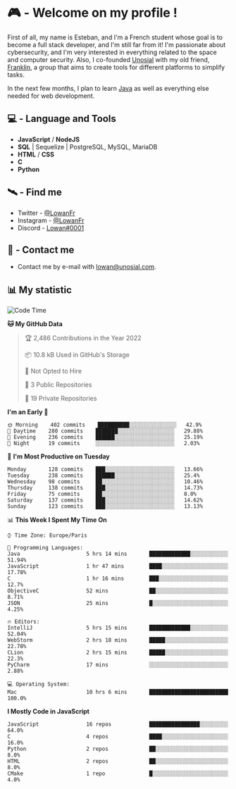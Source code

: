 # 🎮 - Welcome on my profile !
First of all, my name is Esteban, and I'm a French student whose goal is to become a full stack developer, and I'm still far from it!
I'm passionate about cybersecurity, and I'm very interested in everything related to the space and computer security.
Also, I co-founded [Unosial](https://github.com/Unosial) with my old friend, [Franklin](https://github.com/AbaFranklin/), a group that aims to create tools for different platforms to simplify tasks. 

In the next few months, I plan to learn [Java](https://www.java.com/) as well as everything else needed for web development.




## 💻 - Language and Tools
- **JavaScript** / **NodeJS**
- **SQL** | Sequelize | PostgreSQL, MySQL, MariaDB
- **HTML** / **CSS**
- **C**
- **Python**

## 🛰️ - Find me

 - Twitter - [@LowanFr](https://twitter.com/LowanFr/)
 - Instagram - [@LowanFr](https://instagram.com/LowanFr)
 - Discord -  [Lowan#0001](https://unosial.bio/Lowan)
 
## 📡 - Contact me
 - Contact me by e-mail with [lowan@unosial.com](mailto:lowan@unosial.com).

## 📊 My statistic
<!--START_SECTION:waka-->
![Code Time](http://img.shields.io/badge/Code%20Time-32%20hrs%2042%20mins-blue)

**🐱 My GitHub Data** 

> 🏆 2,486 Contributions in the Year 2022
 > 
> 📦 10.8 kB Used in GitHub's Storage 
 > 
> 🚫 Not Opted to Hire
 > 
> 📜 3 Public Repositories 
 > 
> 🔑 19 Private Repositories  
 > 
**I'm an Early 🐤** 

```text
🌞 Morning    402 commits    ██████████░░░░░░░░░░░░░░░   42.9% 
🌆 Daytime    280 commits    ███████░░░░░░░░░░░░░░░░░░   29.88% 
🌃 Evening    236 commits    ██████░░░░░░░░░░░░░░░░░░░   25.19% 
🌙 Night      19 commits     ░░░░░░░░░░░░░░░░░░░░░░░░░   2.03%

```
📅 **I'm Most Productive on Tuesday** 

```text
Monday       128 commits    ███░░░░░░░░░░░░░░░░░░░░░░   13.66% 
Tuesday      238 commits    ██████░░░░░░░░░░░░░░░░░░░   25.4% 
Wednesday    98 commits     ██░░░░░░░░░░░░░░░░░░░░░░░   10.46% 
Thursday     138 commits    ███░░░░░░░░░░░░░░░░░░░░░░   14.73% 
Friday       75 commits     ██░░░░░░░░░░░░░░░░░░░░░░░   8.0% 
Saturday     137 commits    ███░░░░░░░░░░░░░░░░░░░░░░   14.62% 
Sunday       123 commits    ███░░░░░░░░░░░░░░░░░░░░░░   13.13%

```


📊 **This Week I Spent My Time On** 

```text
⌚︎ Time Zone: Europe/Paris

💬 Programming Languages: 
Java                     5 hrs 14 mins       █████████████░░░░░░░░░░░░   51.94% 
JavaScript               1 hr 47 mins        ████░░░░░░░░░░░░░░░░░░░░░   17.78% 
C                        1 hr 16 mins        ███░░░░░░░░░░░░░░░░░░░░░░   12.7% 
ObjectiveC               52 mins             ██░░░░░░░░░░░░░░░░░░░░░░░   8.71% 
JSON                     25 mins             █░░░░░░░░░░░░░░░░░░░░░░░░   4.25%

🔥 Editors: 
IntelliJ                 5 hrs 15 mins       █████████████░░░░░░░░░░░░   52.04% 
WebStorm                 2 hrs 18 mins       █████░░░░░░░░░░░░░░░░░░░░   22.78% 
CLion                    2 hrs 15 mins       █████░░░░░░░░░░░░░░░░░░░░   22.3% 
PyCharm                  17 mins             ░░░░░░░░░░░░░░░░░░░░░░░░░   2.88%

💻 Operating System: 
Mac                      10 hrs 6 mins       █████████████████████████   100.0%

```

**I Mostly Code in JavaScript** 

```text
JavaScript               16 repos            ████████████████░░░░░░░░░   64.0% 
C                        4 repos             ████░░░░░░░░░░░░░░░░░░░░░   16.0% 
Python                   2 repos             ██░░░░░░░░░░░░░░░░░░░░░░░   8.0% 
HTML                     2 repos             ██░░░░░░░░░░░░░░░░░░░░░░░   8.0% 
CMake                    1 repo              █░░░░░░░░░░░░░░░░░░░░░░░░   4.0%

```



<!--END_SECTION:waka-->
